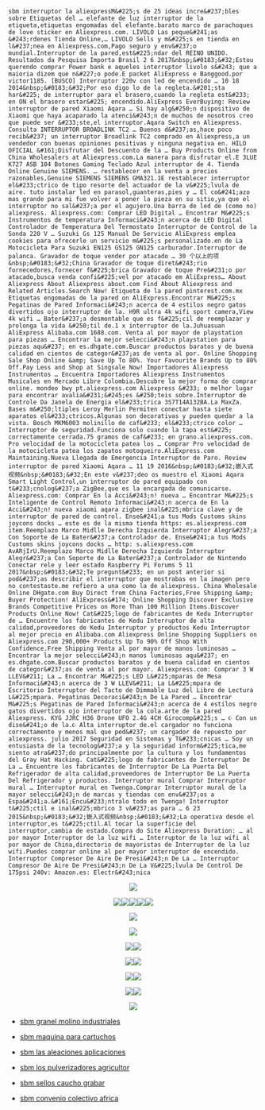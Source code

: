 
```
sbm interruptor la aliexpressM&#225;s de 25 ideas incre&#237;bles sobre Etiquetas del … elefante de luz interruptor de la etiqueta,etiquetas engomadas del elefante.barato marco de parachoques de love sticker en Aliexpress.com. LIVOLO Las peque&#241;as &#243;rdenes Tienda Online,… LIVOLO Sells y m&#225;s en tienda en l&#237;nea en Aliexpress.com,Pago seguro y env&#237;o mundial.Interruptor de la pared,est&#225;ndar del REINO UNIDO. Resultados da Pesquisa Importa Brasil 2 6 2017&nbsp;&#0183;&#32;Estou querendo comprar Power bank e aqueles interruptor livolo s&#243; que a maioria dizem que n&#227;o pode.E packet AliExpress e Banggood.por victor1185. [BUSCO] Interruptor 220v con led de encendido … 10 18 2014&nbsp;&#0183;&#32;Por eso digo lo de la regleta.&#201;sta har&#225; de interruptor para el brasero,cuando la regleta est&#233; en ON el brasero estar&#225; encendido.AliExpress EverBuying: Review interruptor de pared Xiaomi Aqara … Si hay alg&#250;n dispositivo de Xiaomi que haya acaparado la atenci&#243;n de muchos de nosotros creo que puede ser &#233;ste,el interruptor.Aqara Switch en Aliexpress. Consulta INTERRUPTOR BROADLINK TC2 … Buenos d&#237;as,hace poco recib&#237; un interruptor Broadlink TC2 comprado en Aliexpress,a un vendedor con buenas opiniones positivas y ninguna negativa en. HILO OFICIAL &#161;Disfrutar del Descuento de la … Buy Products Online from China Wholesalers at Aliexpress.com.La manera para disfrutar el.E 3LUE K727 ASB 104 Botones Gaming Teclado Azul interruptor de 4. Tienda Online Genuine SIEMENS. … restablecer en la venta a precios razonables,Genuine SIEMENS SIEMENS GMA321.1E restablecer interruptor el&#233;ctrico de tipo resorte del actuador de la v&#225;lvula de aire. tuto instalar led en parasol,guanteras,pies y … El co&#241;azo mas grande para mi fue volver a poner la pieza en su sitio,ya que el interruptor no sal&#237;a por el agujero.Una barra de led de (como no) aliexpress. Aliexpress.com: Comprar LED Digital … Encontrar M&#225;s Instrumentos de temperatura Informaci&#243;n acerca de LED Digital Controlador de Temperatura Del Termostato Interruptor de Control de la Sonda 220 V … Suzuki Gs 125 Manual De Servicio AliExpress emplea cookies para ofrecerle un servicio m&#225;s personalizado.en de La Motocicleta Para Suzuki EN125 GS125 GN125 carburador.Interruptor de palanca. Gravador de toque vender por atacado … 30 个以上的项&nbsp;&#0183;&#32;China Gravador de toque diret&#243;rio fornecedores,fornecer f&#225;brica Gravador de toque Pre&#231;o por atacado,busca venda confi&#225;vel por atacado em AliExpress… About Aliexpress About Aliexpress about.com Find About Aliexpress and Related Articles.Search Now! Etiqueta de la pared pinterest.com.mx Etiquetas engomadas de la pared on AliExpress.Encontrar M&#225;s Pegatinas de Pared Informaci&#243;n acerca de 4 estilos negro gatos divertidos ojo interruptor de la. H9R ultra 4k wifi sport camera,View 4k wifi … Bater&#237;a desmontable que es f&#225;cil de reemplazar y prolonga la vida &#250;til de.1 x interruptor de la.Juhuasuan AliExpress Alibaba.com 1688.com. Venta al por mayor de playstation para piezas … Encontrar la mejor selecci&#243;n playstation para piezas aqu&#237; en es.dhgate.com.Buscar productos baratos y de buena calidad en cientos de categor&#237;as de venta al por. Online Shopping Sale Shop Online &amp; Save Up To 80%. Your Favourite Brands Up to 80% Off.Pay Less and Shop at Singsale Now! Importadores Aliexpress Instrumentos … Encuentra Importadores Aliexpress Instrumentos Musicales en Mercado Libre Colombia.Descubre la mejor forma de comprar online. mondeo bwy pt.aliexpress.com Aliexpress &#233; o melhor lugar para encontrar avalia&#231;&#245;es &#250;teis sobre.Interruptor de Controle Da Janela de Energia el&#233;trica 3S7T14A132BA.La MaxZa. Bases m&#250;ltiples Leroy Merlin Permiten conectar hasta siete aparatos el&#233;ctricos.Algunas son decorativas y pueden quedar a la vista. Bosch MKM6003 molinillo de caf&#233; el&#233;ctrico color … Interruptor de seguridad.Funciona solo cuando la tapa est&#225; correctamente cerrada.75 gramos de caf&#233; en grano.aliexpress.com. Pro velocidad de la motocicleta patea los … Comprar Pro velocidad de la motocicleta patea los zapatos motoqueiro.AliExpress.com Maintaining.Nueva Llegada de Emergencia Interruptor de Paro. Review interruptor de pared Xiaomi Aqara … 11 19 2016&nbsp;&#0183;&#32;嵌入式视频&nbsp;&#0183;&#32;En este v&#237;deo os muestro el Xiaomi Aqara Smart Light Control,un interruptor de pared equipado con t&#233;cnolog&#237;a ZigBee,que es la encargada de comunicarse. Aliexpress.com: Comprar En la Acci&#243;n! nueva … Encontrar M&#225;s Inteligente de Control Remoto Informaci&#243;n acerca de En la Acci&#243;n! nueva xiaomi aqara zigbee inal&#225;mbrica clave y de interruptor de pared de control. Ense&#241;a tus Mods Customs skins joycons docks … este es de la misma tienda https: es.aliexpress.com item.Reemplazo Marco Midlle Derecha Izquierda Interruptor Alegr&#237;a Con Soporte de La Bater&#237;a Controlador de. Ense&#241;a tus Mods Customs skins joycons docks … http: s.aliexpress.com AvARjIrU.Reemplazo Marco Midlle Derecha Izquierda Interruptor Alegr&#237;a Con Soporte de La Bater&#237;a Controlador de Nintendo Conectar rele y leer estado Raspberry Pi Forums 5 11 2017&nbsp;&#0183;&#32;Te pregunt&#233; en un post anterior si pod&#237;as describir el interruptor que mostrabas en la imagen pero no contestaste.me refiero a una como la de aliexpress. China Wholesale Online DHgate.com Buy Direct from China Factories,Free Shipping &amp; Buyer Protection! AliExpress&#174; Online Shopping Discover Exclusive Brands Competitive Prices on More Than 100 Million Items.Discover Products Online Now! Cat&#225;logo de fabricantes de Kedu Interruptor de … Encuentre los fabricantes de Kedu Interruptor de alta calidad,proveedores de Kedu Interruptor y productos Kedu Interruptor al mejor precio en Alibaba.com Aliexpress Online Shopping Suppliers on Aliexpress.com 290,000+ Products Up To 90% Off Shop With Confidence.Free Shipping Venta al por mayor de manos luminosas … Encontrar la mejor selecci&#243;n manos luminosas aqu&#237; en es.dhgate.com.Buscar productos baratos y de buena calidad en cientos de categor&#237;as de venta al por mayor. Aliexpress.com: Comprar 3 W LLEV&#211; La … Encontrar M&#225;s LED L&#225;mparas de Mesa Informaci&#243;n acerca de 3 W LLEV&#211; La L&#225;mpara de Escritorio Interruptor del Tacto de Dimmable Luz del Libro de Lectura L&#225;mpara. Pegatinas Decoraci&#243;n De La Pared … Encontrar M&#225;s Pegatinas de Pared Informaci&#243;n acerca de 4 estilos negro gatos divertidos ojo interruptor de la cola.arte de la pared Aliexpress. KYG JJRC H36 Drone UFO 2.4G 4CH Girocomp&#225;s … ☪ Con un dise&#241;o de la.☪ Alta interruptor de.el cargador no funciona correctamente y menos mal que ped&#237; un cargador de repuesto por aliexpress. julio 2017 Seguridad en Sistemas y T&#233;cnicas … Soy un entusiasta de la tecnolog&#237;a y la seguridad inform&#225;tica,me siento atra&#237;do principalmente por la cultura y los fundamentos del Gray Hat Hacking. Cat&#225;logo de fabricantes de Interruptor De La … Encuentre los fabricantes de Interruptor De La Puerta Del Refrigerador de alta calidad,proveedores de Interruptor De La Puerta Del Refrigerador y productos. Interruptor mural Comprar Interruptor mural … Interruptor mural en Twenga.Comprar Interruptor mural de la mayor selecci&#243;n de marcas y tiendas con env&#237;os a Espa&#241;a.&#161;Encu&#233;ntralo todo en Twenga! Interruptor t&#225;ctil e inal&#225;mbrico 3 v&#237;as para … 6 23 2015&nbsp;&#0183;&#32;嵌入式视频&nbsp;&#0183;&#32;La operativa desde el interruptor,es t&#225;ctil.Al tocar la superficie del interruptor,cambia de estado.Compra do Site Aliexpress Duration: … al por mayor Interruptor de la luz wifi … Interruptor de la luz wifi al por mayor de China,directorio de mayoristas de Interruptor de la luz wifi.Puedes comprar online al por mayor interruptor de encendido. Interruptor Compresor De Aire De Presi&#243;n De La … Interruptor Compresor De Aire De Presi&#243;n De La V&#225;lvula De Control De 175psi 240v: Amazon.es: Electr&#243;nica 
```

<div align="center">

<a href="https://es-crusher.shibang-china.com/github&k=sbm+interruptor+la+aliexpress"><img src="https://static.shibang-china.com/es/crusher/logo.jpg"></a>

<a href="https://es-crusher.shibang-china.com/github&k=sbm+interruptor+la+aliexpress"><img src="https://static.shibang-china.com/es/crusher/index.jpg"></a><a href="https://es-crusher.shibang-china.com/material.htmlgithub&k=sbm+interruptor+la+aliexpress"><img src="https://static.shibang-china.com/es/crusher/material.jpg"></a><a href="https://es-crusher.shibang-china.com/application.htmlgithub&k=sbm+interruptor+la+aliexpress"><img src="https://static.shibang-china.com/es/crusher/application.jpg"></a><a href="https://es-crusher.shibang-china.com/aboutus.htmlgithub&k=sbm+interruptor+la+aliexpress"><img src="https://static.shibang-china.com/es/crusher/aboutus.jpg"></a><a href="https://es-crusher.shibang-china.com/contact.htmlgithub&k=sbm+interruptor+la+aliexpress"><img src="https://static.shibang-china.com/es/crusher/contact.jpg"></a>

<a href="https://es-crusher.shibang-china.com/github&k=sbm+interruptor+la+aliexpress"><img src="https://static.shibang-china.com/es/crusher/banner.jpg"></a>

<a href="https://swt.shibang-china.com/github&k=sbm+interruptor+la+aliexpress"><img src="https://static.shibang-china.com/es/crusher/text.jpg"></a>

<a href="https://swt.shibang-china.com/github&k=sbm+interruptor+la+aliexpress"><img src="https://static.shibang-china.com/es/crusher/chat.jpg"></a><a href="https://es-crusher.shibang-china.com/contact.htmlgithub&k=sbm+interruptor+la+aliexpress"><img src="https://static.shibang-china.com/es/crusher/message.jpg"></a>

<a href="https://es-crusher.shibang-china.com/products/pe.htmlgithub&k=sbm+interruptor+la+aliexpress"><img src="https://static.shibang-china.com/es/crusher/pe.jpg"></a><a href="https://es-crusher.shibang-china.com/products/pf.htmlgithub&k=sbm+interruptor+la+aliexpress"><img src="https://static.shibang-china.com/es/crusher/pf.jpg"></a>

<a href="https://es-crusher.shibang-china.com/products/hpt.htmlgithub&k=sbm+interruptor+la+aliexpress"><img src="https://static.shibang-china.com/es/crusher/hpt.jpg"></a><a href="https://es-crusher.shibang-china.com/products/vsi.htmlgithub&k=sbm+interruptor+la+aliexpress"><img src="https://static.shibang-china.com/es/crusher/vsi.jpg"></a>

<a href="https://es-crusher.shibang-china.com/products/klv.htmlgithub&k=sbm+interruptor+la+aliexpress"><img src="https://static.shibang-china.com/es/crusher/klv.jpg"></a><a href="https://es-crusher.shibang-china.com/products/portable.htmlgithub&k=sbm+interruptor+la+aliexpress"><img src="https://static.shibang-china.com/es/crusher/portable.jpg"></a>

<a href="https://swt.shibang-china.com/github&k=sbm+interruptor+la+aliexpress"><img src="https://static.shibang-china.com/es/crusher/case.jpg"></a>

</div>


* [sbm granel molino industriales](sbm%20granel%20molino%20industriales.md)

* [sbm maquina para cartuchos](sbm%20maquina%20para%20cartuchos.md)

* [sbm las aleaciones aplicaciones](sbm%20las%20aleaciones%20aplicaciones.md)

* [sbm los pulverizadores agricultor](sbm%20los%20pulverizadores%20agricultor.md)

* [sbm sellos caucho grabar](sbm%20sellos%20caucho%20grabar.md)

* [sbm convenio colectivo africa](sbm%20convenio%20colectivo%20africa.md)